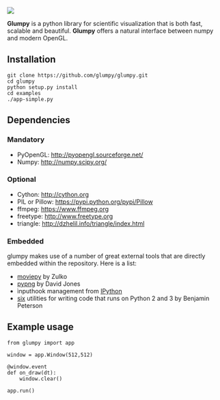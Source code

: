<img src="https://raw.githubusercontent.com/rougier/glumpy/master/doc/_static/glumpy-teaser.png">

**Glumpy** is a python library for scientific visualization that is both fast,
scalable and beautiful. **Glumpy** offers a natural interface between numpy
and modern OpenGL.

## Installation

```
git clone https://github.com/glumpy/glumpy.git
cd glumpy
python setup.py install
cd examples
./app-simple.py
```

## Dependencies

### Mandatory

* PyOpenGL: http://pyopengl.sourceforge.net/
* Numpy: http://numpy.scipy.org/


### Optional

* Cython: http://cython.org
* PIL or Pillow: https://pypi.python.org/pypi/Pillow
* ffmpeg: https://www.ffmpeg.org
* freetype: http://www.freetype.org
* triangle: http://dzhelil.info/triangle/index.html


### Embedded

glumpy makes use of a number of great external tools that are directly embedded
within the repository. Here is a list:

* [moviepy](https://github.com/Zulko/moviepy) by Zulko
* [pypng](<https://github.com/drj11/pypng>) by David Jones
* ìnputhook management from [IPython](https://github.com/ipython/ipython)
* [six](https://pypi.python.org/pypi/six/) utilities for writing code that runs
  on Python 2 and 3 by Benjamin Peterson


## Example usage

    from glumpy import app

    window = app.Window(512,512)

    @window.event
    def on_draw(dt):
        window.clear()

    app.run()
